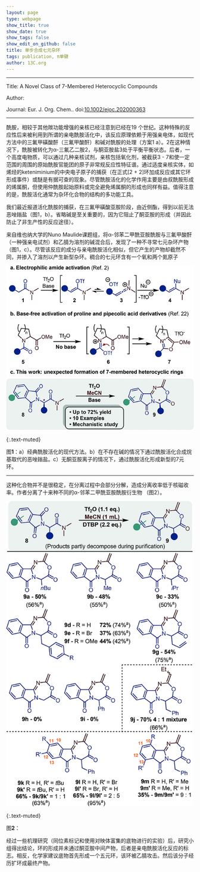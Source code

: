 ```yaml
---
layout: page
type: webpage
show_title: true
show_date: true
show_tags: false
show_edit_on_github: false
title: 单步合成七元杂环
tags: publication, π单键
author: 13C.org
---
```


-----

Title: A Novel Class of 7-Membered Heterocyclic Compounds

Author:

Journal: Eur. J. Org. Chem.. doi:[10.1002/ejoc.202000363](https://doi.org/10.1002/ejoc.202000363)

-----

酰胺，相较于其他羰功能增强的亲核已经注意到已经在19 个世纪。这种特殊的反应性后来被利用到所谓的亲电酰胺活化中，该反应原理依赖于用强亲电体，如现代方法中的三氟甲磺酸酐（三氟甲酸酐）和碱对酰胺的处理（方案1 a）。2在这种情况下，酰胺被转化为α-三氟乙二胺2，与酮亚胺盐3处于平衡平衡状态。后者，一个高度电物质，可以通过几种亲核试剂，亲核包括氧化剂，被截获3 - 7和使一定范围的周围的原始酰胺官能团的原子非常规反应性特征谱。通过适度亲核实体，如烯烃的keteniminium的中央电子原子的捕获（在正式[2 + 2]环加成反应或其它环形成事件）或醚是有据可查的现象。尽管酰胺活化的化学作用主要是由叔酰胺形成的烯属酮，但使用仲酰胺起始原料或完全避免烯属酮的形成也同样有益。值得注意的是，酰胺活化通常为杂环化合物的结构的多功能工具。

我们最近报道活化酰胺的捕获，在三氟甲磺酸亚胺阶段，由近侧酯，得到以前无法恶唑鎓盐（图1，b）。省略碱是至关重要的，因为它阻止了酮亚胺的形成（并因此防止了非生产性的反应途径）。

来自维也纳大学的Nuno Maulide课题组，将α-邻苯二甲酰亚胺酰胺与三氟甲酸酐（一种强亲电试剂）和乙腈为溶剂的碱混合后，发现了一种不寻常七元杂环产物（图1，c）。尽管该反应的成分与亲电酰胺活化相似，但它产生的产物却截然不同，并掺入了溶剂以产生新型杂环。稠合的七元环含有一个氧和两个氮原子

<img src="/assets/images/upload/2020-06-16-%E5%8D%95%E6%AD%A5%E5%90%88%E6%88%90%E4%B8%83%E5%85%83%E6%9D%82%E7%8E%AF.assets/ejoc202000363-fig-0001-m.jpg" alt="13c导航-酰胺活化形成新型的7元环-13corg" class="img-fluid" style="zoom: 80%;" />

{:.text-muted}

图**1**：a）经典酰胺活化的现代方法。b）在不存在碱的情况下通过酰胺活化合成烷基取代的恶唑鎓盐。c）无酮亚胺离子的情况下，通过酰胺活化形成新型的7元环。

-----



这种化合物并不是很稳定，在分离过程中会部分分解，造成分离收率低于核磁收率。作者分离了十来种不同的α-邻苯二甲酰亚胺酰胺衍生物 （图2）。

<img src="/assets/images/upload/2020-06-16-%E5%8D%95%E6%AD%A5%E5%90%88%E6%88%90%E4%B8%83%E5%85%83%E6%9D%82%E7%8E%AF.assets/ejoc202000363-fig-0003-m.jpg" alt="13c导航-底物拓展-13corg" style="zoom:80%;" class="img-fluid"/>

{:.text-muted}

图**2**：



经过一些机理研究（同位素标记和使用对映体富集的底物进行的实验）后，研究小组得出结论，环的形成并未通过酮亚胺中间产物，后者是亲电酰胺活化反应的标志。相反，化学家建议底物首先形成一个五元环，该环被乙腈攻击。然后该分子经历扩环成最终产物。
